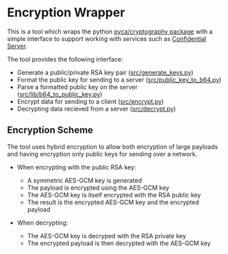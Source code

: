 # Encryption Wrapper

This is a tool which wraps the python [pyca/cryptography package](https://cryptography.io/en/latest/) with a simple interface to support working with services such as [Confidential Server](https://github.com/DomAyre/confidential-server).

The tool provides the following interface:
- Generate a public/private RSA key pair ([src/generate_keys.py](src/generate_keys.py))
- Format the public key for sending to a server ([src/public_key_to_b64.py](src/public_key_to_b64.py))
- Parse a formatted public key on the server ([src/lib/b64_to_public_key.py](src/lib/b64_to_public_key.py))
- Encrypt data for sending to a client ([src/encrypt.py](src/encrypt.py))
- Decrypting data recieved from a server ([src/decrypt.py](src/decrypt.py))

## Encryption Scheme

The tool uses hybrid encryption to allow both encryption of large payloads and having encryption only public keys for sending over a network.

- When encrypting with the public RSA key:

  - A symmetric AES-GCM key is generated
  - The payload is encrypted using the AES-GCM key
  - The AES-GCM key is itself encrypted with the RSA public key
  - The result is the encrypted AES-GCM key and the encrypted payload

- When decrypting:

  - The AES-GCM key is decryped with the RSA private key
  - The encrypted payload is then decrypted with the AES-GCM key